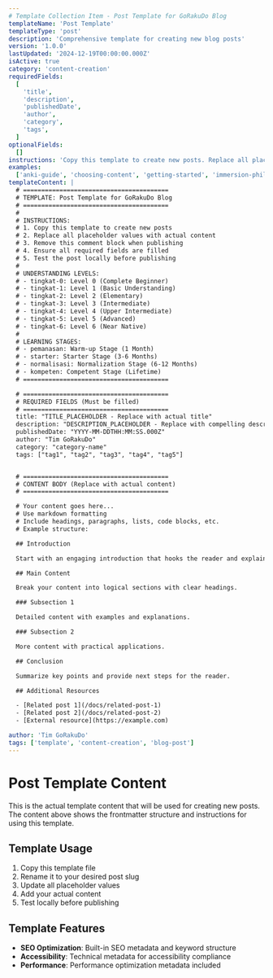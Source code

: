 ```yaml
---
# Template Collection Item - Post Template for GoRakuDo Blog
templateName: 'Post Template'
templateType: 'post'
description: 'Comprehensive template for creating new blog posts'
version: '1.0.0'
lastUpdated: '2024-12-19T00:00:00.000Z'
isActive: true
category: 'content-creation'
requiredFields:
  [
    'title',
    'description',
    'publishedDate',
    'author',
    'category',
    'tags',
  ]
optionalFields:
  []
instructions: 'Copy this template to create new posts. Replace all placeholder values with actual content. Remove comment blocks when publishing. Ensure all required fields are filled. Test the post locally before publishing.'
examples:
  ['anki-guide', 'choosing-content', 'getting-started', 'immersion-philosophy']
templateContent: |
  # ========================================
  # TEMPLATE: Post Template for GoRakuDo Blog
  # ========================================
  # 
  # INSTRUCTIONS:
  # 1. Copy this template to create new posts
  # 2. Replace all placeholder values with actual content
  # 3. Remove this comment block when publishing
  # 4. Ensure all required fields are filled
  # 5. Test the post locally before publishing
  #
  # UNDERSTANDING LEVELS:
  # - tingkat-0: Level 0 (Complete Beginner)
  # - tingkat-1: Level 1 (Basic Understanding)
  # - tingkat-2: Level 2 (Elementary)
  # - tingkat-3: Level 3 (Intermediate)
  # - tingkat-4: Level 4 (Upper Intermediate)
  # - tingkat-5: Level 5 (Advanced)
  # - tingkat-6: Level 6 (Near Native)
  #
  # LEARNING STAGES:
  # - pemanasan: Warm-up Stage (1 Month)
  # - starter: Starter Stage (3-6 Months)
  # - normalisasi: Normalization Stage (6-12 Months)
  # - kompeten: Competent Stage (Lifetime)
  # ========================================

  # ========================================
  # REQUIRED FIELDS (Must be filled)
  # ========================================
  title: "TITLE_PLACEHOLDER - Replace with actual title"
  description: "DESCRIPTION_PLACEHOLDER - Replace with compelling description (150-160 characters)"
  publishedDate: "YYYY-MM-DDTHH:MM:SS.000Z"
  author: "Tim GoRakuDo"
  category: "category-name"
  tags: ["tag1", "tag2", "tag3", "tag4", "tag5"]


  # ========================================
  # CONTENT BODY (Replace with actual content)
  # ========================================

  # Your content goes here...
  # Use markdown formatting
  # Include headings, paragraphs, lists, code blocks, etc.
  # Example structure:

  ## Introduction

  Start with an engaging introduction that hooks the reader and explains what they'll learn.

  ## Main Content

  Break your content into logical sections with clear headings.

  ### Subsection 1

  Detailed content with examples and explanations.

  ### Subsection 2

  More content with practical applications.

  ## Conclusion

  Summarize key points and provide next steps for the reader.

  ## Additional Resources

  - [Related post 1](/docs/related-post-1)
  - [Related post 2](/docs/related-post-2)
  - [External resource](https://example.com)

author: 'Tim GoRakuDo'
tags: ['template', 'content-creation', 'blog-post']
---
```


# Post Template Content

This is the actual template content that will be used for creating new posts. The content above shows the frontmatter structure and instructions for using this template.

## Template Usage

1. Copy this template file
2. Rename it to your desired post slug
3. Update all placeholder values
4. Add your actual content
5. Test locally before publishing

## Template Features

- **SEO Optimization**: Built-in SEO metadata and keyword structure
- **Accessibility**: Technical metadata for accessibility compliance
- **Performance**: Performance optimization metadata included
